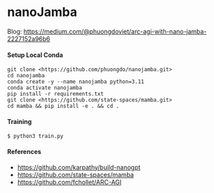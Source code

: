 # nanoJamba

Blog: https://medium.com/@phuongdoviet/arc-agi-with-nano-jamba-2227152a96b6


#### Setup Local Conda

```
git clone <https://github.com/phuongdo/nanojamba.git>
cd nanojamba
conda create -y --name nanojamba python=3.11
conda activate nanojamba
pip install -r requirements.txt
git clone <https://github.com/state-spaces/mamba.git>
cd mamba && pip install -e . && cd .
```
#### Training

```
$ python3 train.py

```

####  References
- https://github.com/karpathy/build-nanogpt
- https://github.com/state-spaces/mamba
- https://github.com/fchollet/ARC-AGI